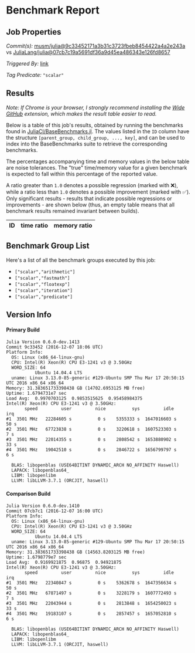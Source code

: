# Benchmark Report

## Job Properties

*Commit(s):* [musm/julia@9c33452171a3b31c3723fbeb8454422a4a2e243a](https://github.com/musm/julia/commit/9c33452171a3b31c3723fbeb8454422a4a2e243a) vs [JuliaLang/julia@07cb7c19a5691df36a9d45ea486343e126fd8657](https://github.com/JuliaLang/julia/commit/07cb7c19a5691df36a9d45ea486343e126fd8657)

*Triggered By:* [link](https://github.com/JuliaLang/julia/pull/19512#issuecomment-265574274)

*Tag Predicate:* `"scalar"`

## Results

*Note: If Chrome is your browser, I strongly recommend installing the [Wide GitHub](https://chrome.google.com/webstore/detail/wide-github/kaalofacklcidaampbokdplbklpeldpj?hl=en)
extension, which makes the result table easier to read.*

Below is a table of this job's results, obtained by running the benchmarks found in
[JuliaCI/BaseBenchmarks.jl](https://github.com/JuliaCI/BaseBenchmarks.jl). The values
listed in the `ID` column have the structure `[parent_group, child_group, ..., key]`,
and can be used to index into the BaseBenchmarks suite to retrieve the corresponding
benchmarks.

The percentages accompanying time and memory values in the below table are noise tolerances. The "true"
time/memory value for a given benchmark is expected to fall within this percentage of the reported value.

A ratio greater than `1.0` denotes a possible regression (marked with :x:), while a ratio less
than `1.0` denotes a possible improvement (marked with :white_check_mark:). Only significant results - results
that indicate possible regressions or improvements - are shown below (thus, an empty table means that all
benchmark results remained invariant between builds).

| ID | time ratio | memory ratio |
|----|------------|--------------|

## Benchmark Group List

Here's a list of all the benchmark groups executed by this job:

- `["scalar","arithmetic"]`
- `["scalar","fastmath"]`
- `["scalar","floatexp"]`
- `["scalar","iteration"]`
- `["scalar","predicate"]`

## Version Info

#### Primary Build

```
Julia Version 0.6.0-dev.1413
Commit 9c33452 (2016-12-07 18:06 UTC)
Platform Info:
  OS: Linux (x86_64-linux-gnu)
  CPU: Intel(R) Xeon(R) CPU E3-1241 v3 @ 3.50GHz
  WORD_SIZE: 64
           Ubuntu 14.04.4 LTS
  uname: Linux 3.13.0-85-generic #129-Ubuntu SMP Thu Mar 17 20:50:15 UTC 2016 x86_64 x86_64
Memory: 31.383651733398438 GB (14702.6953125 MB free)
Uptime: 1.6794731e7 sec
Load Avg:  0.9970703125  0.9853515625  0.95458984375
Intel(R) Xeon(R) CPU E3-1241 v3 @ 3.50GHz: 
       speed         user         nice          sys         idle          irq
#1  3501 MHz   22284605 s          0 s    5355333 s  1647016603 s         50 s
#2  3501 MHz   67723838 s          0 s    3220618 s  1607523303 s          7 s
#3  3501 MHz   22014355 s          0 s    2808542 s  1653880902 s         33 s
#4  3501 MHz   19042510 s          0 s    2846722 s  1656799797 s          6 s

  BLAS: libopenblas (USE64BITINT DYNAMIC_ARCH NO_AFFINITY Haswell)
  LAPACK: libopenblas64_
  LIBM: libopenlibm
  LLVM: libLLVM-3.7.1 (ORCJIT, haswell)

```

#### Comparison Build

```
Julia Version 0.6.0-dev.1410
Commit 07cb7c1 (2016-12-07 16:00 UTC)
Platform Info:
  OS: Linux (x86_64-linux-gnu)
  CPU: Intel(R) Xeon(R) CPU E3-1241 v3 @ 3.50GHz
  WORD_SIZE: 64
           Ubuntu 14.04.4 LTS
  uname: Linux 3.13.0-85-generic #129-Ubuntu SMP Thu Mar 17 20:50:15 UTC 2016 x86_64 x86_64
Memory: 31.383651733398438 GB (14563.8203125 MB free)
Uptime: 1.6798779e7 sec
Load Avg:  0.9169921875  0.96875  0.94921875
Intel(R) Xeon(R) CPU E3-1241 v3 @ 3.50GHz: 
       speed         user         nice          sys         idle          irq
#1  3501 MHz   22340847 s          0 s    5362678 s  1647356634 s         50 s
#2  3501 MHz   67871497 s          0 s    3228179 s  1607772493 s          7 s
#3  3501 MHz   22043944 s          0 s    2813848 s  1654250023 s         33 s
#4  3501 MHz   19183107 s          0 s    2857457 s  1657052810 s          6 s

  BLAS: libopenblas (USE64BITINT DYNAMIC_ARCH NO_AFFINITY Haswell)
  LAPACK: libopenblas64_
  LIBM: libopenlibm
  LLVM: libLLVM-3.7.1 (ORCJIT, haswell)

```
